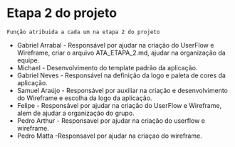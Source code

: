 # Etapa 2 do projeto
 `Função atribuida a cada um na etapa 2 do projeto`  <br>
* Gabriel Arrabal - Responsável por ajudar na criação do UserFlow e Wireframe, criar o arquivo ATA_ETAPA_2.md, ajudar na organização da equipe.
* Michael - Desenvolvimento do template padrão da aplicação.
* Gabriel Neves - Responsável na definição da logo e paleta de cores da aplicação.
* Samuel Araújo - Responsável por auxiliar na criação e desenvolvimento do Wireframe e escolha da logo da aplicação.
* Felipe - Responsável por ajudar na criação do UserFlow e Wireframe, alem de ajudar a organização do grupo.
* Pedro Arthur - Responsavel por ajudar na criação do userflow e wireframe.
* Pedro Matta -Responsavel por ajudar na criaçao do wireframe.
